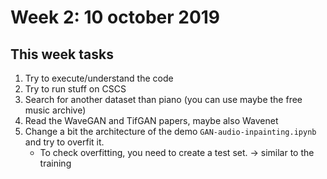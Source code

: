 # Week 2: 10 october 2019

## This week tasks
1. Try to execute/understand the code
2. Try to run stuff on CSCS
3. Search for another dataset than piano (you can use maybe the free music archive)
4. Read the WaveGAN and TifGAN papers, maybe also Wavenet
5. Change a bit the architecture of the demo `GAN-audio-inpainting.ipynb` and try to overfit it.
	* To check overfitting, you need to create a test set. -> similar to the training